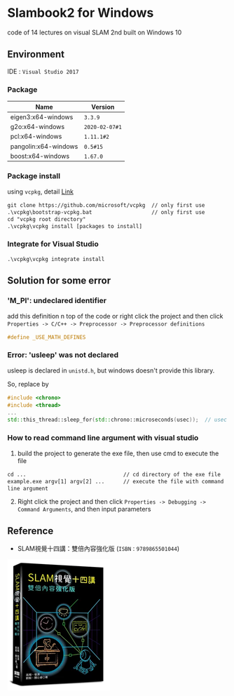 # Slambook2 for Windows
code of 14 lectures on visual SLAM 2nd built on Windows 10

## Environment
IDE : `Visual Studio 2017`

### Package
|Name|Version|
|-|-|
|eigen3:x64-windows|`3.3.9`|
|g2o:x64-windows|`2020-02-07#1`|
|pcl:x64-windows|`1.11.1#2`|
|pangolin:x64-windows|`0.5#15`|
|boost:x64-windows|`1.67.0`|

### Package install

using `vcpkg`, detail [Link](https://github.com/Microsoft/vcpkg)
```shell
git clone https://github.com/microsoft/vcpkg  // only first use
.\vcpkg\bootstrap-vcpkg.bat                   // only first use
cd "vcpkg root directory"
.\vcpkg\vcpkg install [packages to install]
```

### Integrate for Visual Studio
```shell
.\vcpkg\vcpkg integrate install
```

## Solution for some error
### 'M_PI': undeclared identifier
add this definition n top of the code or right click the project and then click `Properties -> C/C++ -> Preprocessor -> Preprocessor definitions`
```c++
#define _USE_MATH_DEFINES
```
### Error: 'usleep' was not declared
usleep is declared in `unistd.h`, but windows doesn't provide this library.

So, replace by
```c++
#include <chrono>
#include <thread>
...
std::this_thread::sleep_for(std::chrono::microseconds(usec));  // usec is time for sleeping in microsecond
```

### How to read command line argument with visual studio
1. build the project to generate the exe file, then use cmd to execute the file
```shell
cd ...                               // cd directory of the exe file 
example.exe argv[1] argv[2] ...      // execute the file with command line argument
```
2. Right click the project and then click `Properties -> Debugging -> Command Arguments`, and then input parameters 

## Reference
* SLAM視覺十四講：雙倍內容強化版 (`ISBN：9789865501044`)

![Reference](https://github.com/Offliners/SLAM/blob/main/reference.png)

